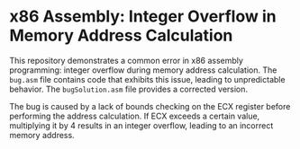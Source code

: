 # x86 Assembly: Integer Overflow in Memory Address Calculation

This repository demonstrates a common error in x86 assembly programming: integer overflow during memory address calculation.  The `bug.asm` file contains code that exhibits this issue, leading to unpredictable behavior. The `bugSolution.asm` file provides a corrected version.

The bug is caused by a lack of bounds checking on the ECX register before performing the address calculation.  If ECX exceeds a certain value, multiplying it by 4 results in an integer overflow, leading to an incorrect memory address.